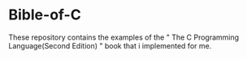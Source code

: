 # Bible-of-C
These repository contains the examples of the " The C Programming Language(Second Edition) " book that i implemented for me.
